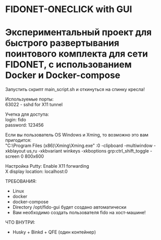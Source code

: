 # FIDONET-ONECLICK with GUI
# Экспериментальный проект для быстрого развертывания поинтового комплекта для сети FIDONET, с использованием Docker и Docker-compose

Запустить скрипт main_script.sh и откинуться на спинку кресла!  

Используемые порты:  
63022 - sshd for X11 tunnel  

Учетка для доступа:  
login: fido  
password: 123456  

Если вы пользователь OS Windows и Xming, то возможно это вам пригодится:  
"C:\Program Files (x86)\Xming\Xming.exe" :0 -clipboard -multiwindow -xkblayout us,ru -xkbvariant winkeys -xkboptions grp:ctrl_shift_toggle -screen 0 800x600  

Настройка Putty:
Enable X11 forwarding  
X display location: localhost:0  

ТРЕБОВАНИЯ:

- Linux
- docker
- docker-compose
- Directory /opt/fido-gui будет создано автоматически
- Вам необходимо создать пользователя fido на хост-машине!

ЧТО ВНУТРИ:
- Husky + Binkd + QFE (один контейнер)
